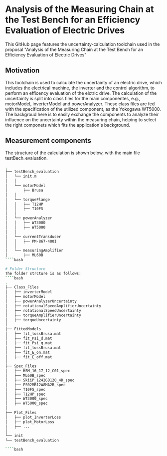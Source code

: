 # Analysis of the Measuring Chain at the Test Bench for an Efficiency Evaluation of Electric Drives

This GitHub page features the uncertainty-calculation toolchain used in the proposal "Analysis of the Measuring Chain at the Test Bench for an Efficiency Evaluation of Electric Drives"



## Motivation
This toolchain is used to calculate the uncertainty of an electric drive, which includes the electrical machine, the inverter and the control algorithm, to perform an efficency evaluation of the elctric drive. The calculation of the uncertainty is split into class files for the main componentes, e.g., motorModel, inverterModel and powerAnalyzer. These class files are fed with the specification of the utilized component, as the Yokogawa WT5000. The backgroud here is to easily exchange the components to analyze their influence on the uncertainty within the measuring chain, helping to select the right componets which fits the application's background. 


## Measurement components
The structure of the calculation is shown below, with the main file testBech_evaluation.

````bash
.
├── testBench_evaluation
│   └── init.m
│   │
│   └── motorModel
│       ├── Brusa
│   │
│   └── torqueFlange
│   │   ├── T12HP
│   │   ├── T10FS
│   │    
│   └── powerAnalyzer
│   │   ├── WT3000
│   │   ├── WT5000
│   │    
│   └── currentTransducer
│   │   ├── PM-867-400I
│   │
│   └── measuringAmplifier
│       ├── ML60B
````bash

# Folder Structure
The folder strcture is as follows:
````bash
.
├── Class_Files
│   ├── inverterModel
│   ├── motorModel
│   ├── powerAnalyzerUncertainty
│   ├── rotationalSpeedAmplifierUncertainty
│   ├── rotationalSpeedUncertainty
│   ├── torqueAmplifierUncertainty
│   ├── torqueUncertainty
│
├── FittedModels
│   ├── fit_lossBrusa.mat
│   ├── fit_Psi_d.mat
│   ├── fit_Psi_q.mat
│   ├── fit_lossBrusa.mat
│   ├── fit_E_on.mat
│   ├── fit_E_off.mat
│   
├── Spec_Files
│   ├── HSM_16_17_12_C01_spec
│   ├── ML60B_spec
│   ├── SkiiP_1242GB120_4D_spec
│   ├── FS02MR12A8MA2B_spec
│   ├── T10FS_spec
│   ├── T12HP_spec
│   ├── WT3000_spec
│   ├── WT5000_spec
│
├── Plot_Files
│   ├── plot_InverterLoss
│   ├── plot_MotorLoss
│   ├── ...
│
└── init
└── testBench_evaluation

````bash